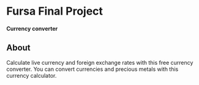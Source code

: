 # Fursa Final Project
#### Currency converter

## About 
Calculate live currency and foreign exchange rates with this free currency converter. You can convert currencies and precious metals with this currency calculator.

